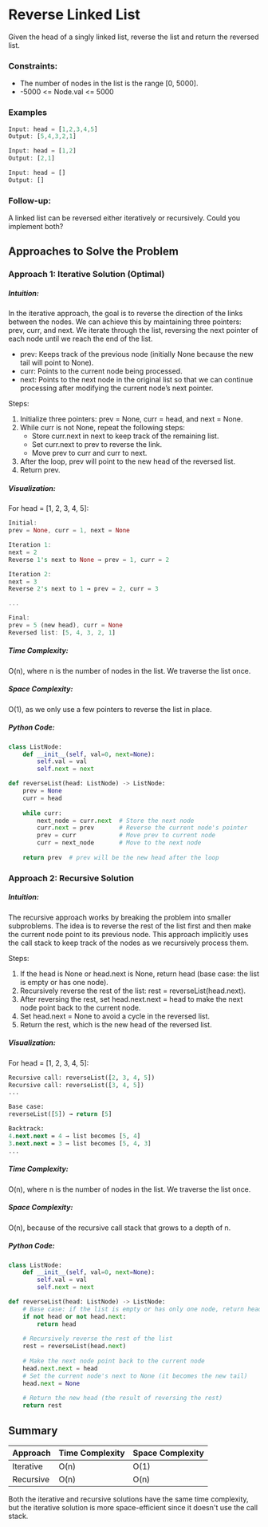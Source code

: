 
# Reverse Linked List
Given the head of a singly linked list, reverse the list and return the reversed list.

### Constraints:
- The number of nodes in the list is the range [0, 5000].
- -5000 <= Node.val <= 5000

### Examples
```javascript
Input: head = [1,2,3,4,5]
Output: [5,4,3,2,1]

Input: head = [1,2]
Output: [2,1]

Input: head = []
Output: []
```

### Follow-up:
A linked list can be reversed either iteratively or recursively. Could you implement both?

## Approaches to Solve the Problem
### Approach 1: Iterative Solution (Optimal)
##### Intuition:
In the iterative approach, the goal is to reverse the direction of the links between the nodes. We can achieve this by maintaining three pointers: prev, curr, and next. We iterate through the list, reversing the next pointer of each node until we reach the end of the list.

- prev: Keeps track of the previous node (initially None because the new tail will point to None).
- curr: Points to the current node being processed.
- next: Points to the next node in the original list so that we can continue processing after modifying the current node’s next pointer.

Steps:
1. Initialize three pointers: prev = None, curr = head, and next = None.
2. While curr is not None, repeat the following steps:
   - Store curr.next in next to keep track of the remaining list.
   - Set curr.next to prev to reverse the link.
   - Move prev to curr and curr to next.
3. After the loop, prev will point to the new head of the reversed list.
4. Return prev.
##### Visualization:
For head = [1, 2, 3, 4, 5]:
```rust
Initial:
prev = None, curr = 1, next = None

Iteration 1:
next = 2
Reverse 1's next to None → prev = 1, curr = 2

Iteration 2:
next = 3
Reverse 2's next to 1 → prev = 2, curr = 3

...

Final:
prev = 5 (new head), curr = None
Reversed list: [5, 4, 3, 2, 1]
```
##### Time Complexity:
O(n), where n is the number of nodes in the list. We traverse the list once.
##### Space Complexity:
O(1), as we only use a few pointers to reverse the list in place.
##### Python Code:
```python
class ListNode:
    def __init__(self, val=0, next=None):
        self.val = val
        self.next = next

def reverseList(head: ListNode) -> ListNode:
    prev = None
    curr = head
    
    while curr:
        next_node = curr.next  # Store the next node
        curr.next = prev       # Reverse the current node's pointer
        prev = curr            # Move prev to current node
        curr = next_node       # Move to the next node
    
    return prev  # prev will be the new head after the loop
```
### Approach 2: Recursive Solution
##### Intuition: 
The recursive approach works by breaking the problem into smaller subproblems. The idea is to reverse the rest of the list first and then make the current node point to its previous node. This approach implicitly uses the call stack to keep track of the nodes as we recursively process them.

Steps:
1. If the head is None or head.next is None, return head (base case: the list is empty or has one node).
2. Recursively reverse the rest of the list: rest = reverseList(head.next).
3. After reversing the rest, set head.next.next = head to make the next node point back to the current node.
4. Set head.next = None to avoid a cycle in the reversed list.
5. Return the rest, which is the new head of the reversed list.

##### Visualization:
For head = [1, 2, 3, 4, 5]:

```perl
Recursive call: reverseList([2, 3, 4, 5])
Recursive call: reverseList([3, 4, 5])
...

Base case:
reverseList([5]) → return [5]

Backtrack:
4.next.next = 4 → list becomes [5, 4]
3.next.next = 3 → list becomes [5, 4, 3]
...
```
##### Time Complexity:
O(n), where n is the number of nodes in the list. We traverse the list once.
##### Space Complexity:
O(n), because of the recursive call stack that grows to a depth of n.
##### Python Code:
```python
class ListNode:
    def __init__(self, val=0, next=None):
        self.val = val
        self.next = next

def reverseList(head: ListNode) -> ListNode:
    # Base case: if the list is empty or has only one node, return head
    if not head or not head.next:
        return head
    
    # Recursively reverse the rest of the list
    rest = reverseList(head.next)
    
    # Make the next node point back to the current node
    head.next.next = head
    # Set the current node's next to None (it becomes the new tail)
    head.next = None
    
    # Return the new head (the result of reversing the rest)
    return rest
```
## Summary

| Approach                         | Time Complexity | Space Complexity |
|-----------------------------------|-----------------|------------------|
| Iterative                    | O(n)      | O(1)             |
| Recursive                          | O(n)            | O(n)             |

Both the iterative and recursive solutions have the same time complexity, but the iterative solution is more space-efficient since it doesn't use the call stack.